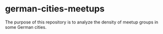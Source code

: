 # german-cities-meetups
The purpose of this repository is to analyze the density of meetup groups in some German cities.

